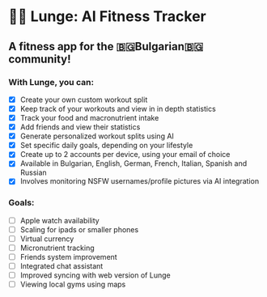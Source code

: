 # 🏋️‍♂️ Lunge: AI Fitness Tracker

## A fitness app for the 🇧🇬Bulgarian🇧🇬 community!
### With Lunge, you can:
- [x] Create your own custom workout split
- [x] Keep track of your workouts and view in in depth statistics
- [x] Track your food and macronutrient intake
- [x] Add friends and view their statistics
- [x] Generate personalized workout splits using AI
- [x] Set specific daily goals, depending on your lifestyle
- [x] Create up to 2 accounts per device, using your email of choice
- [x] Available in Bulgarian, English, German, French, Italian, Spanish and Russian
- [x] Involves monitoring NSFW usernames/profile pictures via AI integration

### Goals:
- [ ] Apple watch availability
- [ ] Scaling for ipads or smaller phones
- [ ] Virtual currency
- [ ] Micronutrient tracking
- [ ] Friends system improvement
- [ ] Integrated chat assistant
- [ ] Improved syncing with web version of Lunge
- [ ] Viewing local gyms using maps
